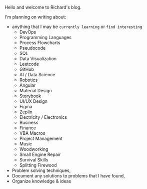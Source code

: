 Hello and welcome to Richard's blog. 

I'm planning on writing about:
- anything that I may be `currently learning` or `find interesting`
  - DevOps
  - Programming Languages
  - Process Flowcharts
  - Pseudocode
  - SQL
  - Data Visualization
  - Leetcode
  - GitHub
  - AI / Data Science
  - Robotics
  - Angular
  - Material Design
  - Storybook
  - UI/UX Design
  - Figma
  - Zeplin
  - Electricity / Electronics
  - Business
  - Finance
  - VBA Macros
  - Project Management
  - Music
  - Woodworking
  - Small Engine Repair
  - Survival Skills
  - Splitting Firewood
- Problem solving techniques,
- Document any solutions to problems that I have found,
- Organize knowledge & ideas


